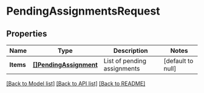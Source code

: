 # PendingAssignmentsRequest

## Properties
Name | Type | Description | Notes
------------ | ------------- | ------------- | -------------
**Items** | [**[]PendingAssignment**](PendingAssignment.md) | List of pending assignments | [default to null]

[[Back to Model list]](../README.md#documentation-for-models) [[Back to API list]](../README.md#documentation-for-api-endpoints) [[Back to README]](../README.md)

